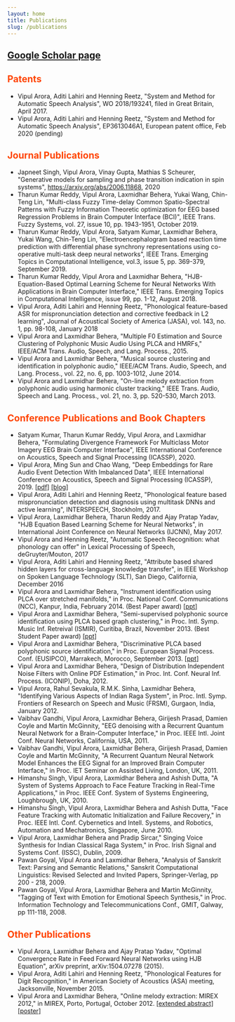 ```yaml
---
layout: home
title: Publications
slug: /publications
---
```


## [<ins>Google Scholar page</ins>](https://scholar.google.co.uk/citations?user=SC9YYPAAAAAJ&amp;hl=en) 

## <span style="color:orangered">Patents</span>
* Vipul Arora, Aditi Lahiri and Henning Reetz, "System and Method for Automatic Speech Analysis", WO 2018/193241, filed in Great Britain, April 2017.
* Vipul Arora, Aditi Lahiri and Henning Reetz, "System and Method for Automatic Speech Analysis", EP3613046A1, European patent office, Feb 2020 (pending)


## <span style="color: orangered">Journal Publications</span>

* Japneet Singh, Vipul Arora, Vinay Gupta, Mathias S Scheurer, "Generative models for sampling and phase transition indication in spin systems", https://arxiv.org/abs/2006.11868, 2020
* Tharun Kumar Reddy, Vipul Arora, Laxmidhar Behera, Yukai Wang, Chin-Teng Lin, "Multi-class Fuzzy Time-delay Common Spatio-Spectral Patterns with Fuzzy Information Theoretic optimization for EEG based Regression Problems in Brain Computer Interface (BCI)", IEEE Trans. Fuzzy Systems, vol. 27, issue 10, pp. 1943-1951, October 2019.
* Tharun Kumar Reddy, Vipul Arora, Satyam Kumar, Laxmidhar Behera, Yukai Wang, Chin-Teng Lin, "Electroencephalogram based reaction time prediction with differential phase synchrony representations using co-operative multi-task deep neural networks", IEEE Trans. Emerging Topics in Computational Intelligence, vol.3, issue 5, pp. 369-379, September 2019.
* Tharun Kumar Reddy, Vipul Arora and Laxmidhar Behera, "HJB-Equation-Based Optimal Learning Scheme for Neural Networks With Applications in Brain Computer Interface," IEEE Trans. Emerging Topics in Computational Intelligence, issue 99, pp. 1-12, August 2018.
* Vipul Arora, Aditi Lahiri and Henning Reetz, "Phonological feature-based ASR for mispronunciation detection and corrective feedback in L2 learning", Journal of Acoustical Society of America (JASA), vol. 143, no. 1, pp. 98-108, January 2018
* Vipul Arora and Laxmidhar Behera, "Multiple F0 Estimation and Source Clustering of Polyphonic Music Audio Using PLCA and HMRFs," IEEE/ACM Trans. Audio, Speech, and Lang. Process., 2015.
* Vipul Arora and Laxmidhar Behera, "Musical source clustering and identification in polyphonic audio," IEEE/ACM Trans. Audio, Speech, and Lang. Process., vol. 22, no. 6, pp. 1003-1012, June 2014.
* Vipul Arora and Laxmidhar Behera, "On-line melody extraction from polyphonic audio using harmonic cluster tracking," IEEE Trans. Audio, Speech and Lang. Process., vol. 21, no. 3, pp. 520-530, March 2013.

## <span style="color: orangered">Conference Publications and Book Chapters</span>
* Satyam Kumar, Tharun Kumar Reddy, Vipul Arora, and Laxmidhar Behera, "Formulating Divergence Framework For Multiclass Motor Imagery EEG Brain Computer Interface", IEEE International Conference on Acoustics, Speech and Signal Processing (ICASSP), 2020.
* Vipul Arora, Ming Sun and Chao Wang, "Deep Embeddings for Rare Audio Event Detection With Imbalanced Data", IEEE International Conference on Acoustics, Speech and Signal Processing (ICASSP), 2019. [[pdf]](https://drive.google.com/file/d/1Z7wCbKnz1YqvVVmQF40FeXUGIrpkgY3t/view) [[blog]](https://www.amazon.science/blog/to-correct-imbalances-in-training-data-dont-oversample-cluster)
* Vipul Arora, Aditi Lahiri and Henning Reetz, "Phonological feature based mispronunciation detection and diagnosis using multitask DNNs and active learning", INTERSPEECH, Stockholm, 2017.
* Vipul Arora, Laxmidhar Behera, Tharun Reddy and Ajay Pratap Yadav, "HJB Equation Based Learning Scheme for Neural Networks", in International Joint Conference on Neural Networks (IJCNN), May 2017.
* Vipul Arora and Henning Reetz, "Automatic Speech Recognition: what phonology can offer" in Lexical Processing of Speech, deGruyter/Mouton, 2017
* Vipul Arora, Aditi Lahiri and Henning Reetz, "Attribute based shared hidden layers for cross-language knowledge transfer", in IEEE Workshop on Spoken Language Technology (SLT), San Diego, California, December 2016
* Vipul Arora and Laxmidhar Behera, "Instrument identification using PLCA over stretched manifolds," in Proc. National Conf. Communications (NCC), Kanpur, India, February 2014. (Best Paper award) [[ppt]](https://drive.google.com/file/d/0By8wZfM49Y2SUDVjTGJWb1QtaThpV1dpQ3FiUEJoSktPNEtj/view)
* Vipul Arora and Laxmidhar Behera, "Semi-supervised polyphonic source identification using PLCA based graph clustering," in Proc. Intl. Symp. Music Inf. Retreival (ISMIR), Curitiba, Brazil, November 2013. (Best Student Paper award) [[ppt]](https://drive.google.com/file/d/0By8wZfM49Y2STXFyV2NzQ3VJQVE/view)
* Vipul Arora and Laxmidhar Behera, "Discriminative PLCA based polyphonic source identification," in Proc. European Signal Process. Conf. (EUSIPCO), Marrakech, Morocco, September 2013. [[ppt]](https://drive.google.com/file/d/0By8wZfM49Y2SYzBSTlVVZ2gyczA/view)
* Vipul Arora and Laxmidhar Behera, "Design of Distribution Independent Noise Filters with Online PDF Estimation," in Proc. Int. Conf. Neural Inf. Process. (ICONIP), Doha, 2012.
* Vipul Arora, Rahul Sevakula, R.M.K. Sinha, Laxmidhar Behera, "Identifying Various Aspects of Indian Raga System", in Proc. Intl. Symp. Frontiers of Research on Speech and Music (FRSM), Gurgaon, India, January 2012.
* Vaibhav Gandhi, Vipul Arora, Laxmidhar Behera, Girijesh Prasad, Damien Coyle and Martin McGinnity, "EEG denoising with a Recurrent Quantum Neural Network for a Brain-Computer Interface," in Proc. IEEE Intl. Joint Conf. Neural Networks, California, USA, 2011.
* Vaibhav Gandhi, Vipul Arora, Laxmidhar Behera, Girijesh Prasad, Damien Coyle and Martin McGinnity, "A Recurrent Quantum Neural Network Model Enhances the EEG Signal for an Improved Brain Computer Interface," in Proc. IET Seminar on Assisted Living, London, UK, 2011.
* Himanshu Singh, Vipul Arora, Laxmidhar Behera and Ashish Dutta, "A System of Systems Approach to Face Feature Tracking in Real-Time Applications," in Proc. IEEE Conf. System of Systems Engineering, Loughbrough, UK, 2010.
* Himanshu Singh, Vipul Arora, Laxmidhar Behera and Ashish Dutta, "Face Feature Tracking with Automatic Initialization and Failure Recovery," in Proc. IEEE Intl. Conf. Cybernetics and Intell. Systems, and Robotics, Automation and Mechatronics, Singapore, June 2010.
* Vipul Arora, Laxmidhar Behera and Pradip Sircar," Singing Voice Synthesis for Indian Classical Raga System," in Proc. Irish Signal and Systems Conf. (ISSC), Dublin, 2009.
* Pawan Goyal, Vipul Arora and Laxmidhar Behera, "Analysis of Sanskrit Text: Parsing and Semantic Relations," Sanskrit Computational Linguistics: Revised Selected and Invited Papers, Springer-Verlag, pp 200 - 218, 2009.
* Pawan Goyal, Vipul Arora, Laxmidhar Behera and Martin McGinnity, "Tagging of Text with Emotion for Emotional Speech Synthesis," in Proc. Information Technology and Telecommunications Conf., GMIT, Galway, pp 111-118, 2008.



## <span style="color:orangered">Other Publications</span>
* Vipul Arora, Laxmidhar Behera and Ajay Pratap Yadav, "Optimal Convergence Rate in Feed Forward Neural Networks using HJB Equation", arXiv preprint, arXiv:1504.07278 (2015).
* Vipul Arora, Aditi Lahiri and Henning Reetz, "Phonological Features for Digit Recognition," in American Society of Acoustics (ASA) meeting, Jacksonville, November 2015.
* Vipul Arora and Laxmidhar Behera, "Online melody extraction: MIREX 2012," in MIREX, Porto, Portugal, October 2012. [[extended abstract]](https://drive.google.com/file/d/0By8wZfM49Y2SMFJCVVBmZlFLUzg/view)[[poster]](https://drive.google.com/file/d/0By8wZfM49Y2SRWVYY3lZNV9uUEk/view)
